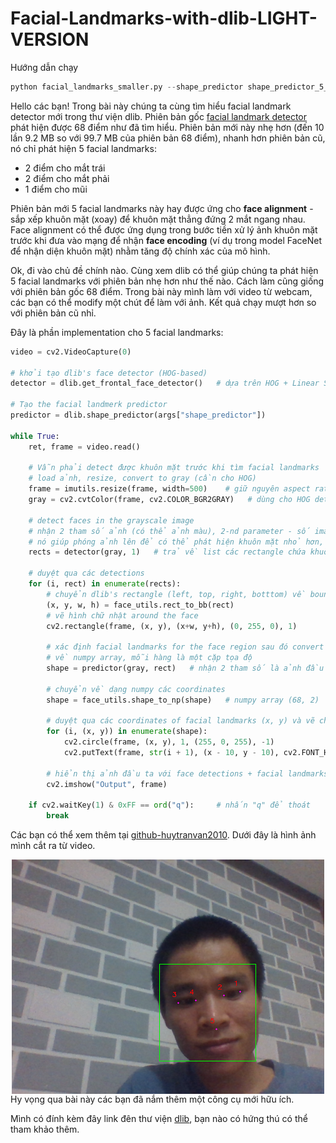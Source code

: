 # Facial-Landmarks-with-dlib-LIGHT-VERSION
Hướng dẫn chạy
```python
python facial_landmarks_smaller.py --shape_predictor shape_predictor_5_face_landmarks.dat
```
Hello các bạn!
Trong bài này chúng ta cùng tìm hiểu facial landmark detector mới trong thư viện dlib. Phiên bản gốc [facial landmark detector](https://github.com/huytranvan2010/Facial-landmarks-with-dlib-OpenCV) phát hiện được 68 điểm như đã tìm hiểu. Phiên bản mới này nhẹ hơn (đến 10 lần 9.2 MB so với 99.7 MB của phiên bản 68 điểm), nhanh hơn phiên bản cũ, nó chỉ phát hiện 5 facial landmarks:
* 2 điểm cho mắt trái
* 2 điểm cho mắt phải
* 1 điểm cho mũi

Phiên bản mới 5 facial landmarks này hay được ứng cho **face alignment** - sắp xếp khuôn mặt (xoay) để khuôn mặt thẳng đứng 2 mắt ngang nhau. Face alignment có thể được ứng dụng trong bước tiền xử lý ảnh khuôn mặt trước khi đưa vào mạng để nhận **face encoding** (ví dụ trong model FaceNet để nhận diện khuôn mặt) nhằm tăng độ chính xác của mô hình.

Ok, đi vào chủ đề chính nào. Cùng xem dlib có thể giúp chúng ta phát hiện 5 facial landmarks với phiên bản nhẹ hơn như thế nào. Cách làm cũng giống với phiên bản gốc 68 điểm. Trong bài này mình làm với video từ webcam, các bạn có thể modify một chút để làm với ảnh. Kết quả chạy mượt hơn so với phiên bản cũ nhỉ.

Đây là phần implementation cho 5 facial landmarks:
```python
video = cv2.VideoCapture(0)

# khởi tạo dlib's face detector (HOG-based)
detector = dlib.get_frontal_face_detector()   # dựa trên HOG + Linear SVM tìm face, xem thêm bài face recognition

# Tạo the facial landmerk predictor
predictor = dlib.shape_predictor(args["shape_predictor"])

while True:
    ret, frame = video.read()

    # Vẫn phải detect được khuôn mặt trước khi tìm facial landmarks
    # load ảnh, resize, convert to gray (cần cho HOG)
    frame = imutils.resize(frame, width=500)    # giữ nguyên aspect ratio, để size lớn quá lag
    gray = cv2.cvtColor(frame, cv2.COLOR_BGR2GRAY)   # dùng cho HOG detector bên dưới

    # detect faces in the grayscale image
    # nhận 2 tham số ảnh (có thể ảnh màu), 2-nd parameter - số image pyramids tạo ra trước khi detect faces (upsample)
    # nó giúp phóng ảnh lên để có thể phát hiện khuôn mặt nhỏ hơn, dùng thì chạy lâu hơn
    rects = detector(gray, 1)   # trả về list các rectangle chứa khuôn mặt (left, top, right, bottom) <=> (xmin, ymin, xmax, ymax)

    # duyệt qua các detections
    for (i, rect) in enumerate(rects):
        # chuyển dlib's rectangle (left, top, right, botttom) về bounding box hay dùng trong OpenCV (xmin, ymin, w, h)
        (x, y, w, h) = face_utils.rect_to_bb(rect)
        # vẽ hình chữ nhật around the face
        cv2.rectangle(frame, (x, y), (x+w, y+h), (0, 255, 0), 1)

        # xác định facial landmarks for the face region sau đó convert các facial landmarks (x,y)
        # về numpy array, mỗi hàng là một cặp tọa độ
        shape = predictor(gray, rect)   # nhận 2 tham số là ảnh đầu vào và vùng phát hiện khuôn mặt, shape.part(i) là cặp tọa độ thứ i

        # chuyển về dạng numpy các coordinates
        shape = face_utils.shape_to_np(shape)   # numpy array (68, 2)

        # duyệt qua các coordinates of facial landmarks (x, y) và vẽ chúng lên ảnh
        for (i, (x, y)) in enumerate(shape):
            cv2.circle(frame, (x, y), 1, (255, 0, 255), -1)
            cv2.putText(frame, str(i + 1), (x - 10, y - 10), cv2.FONT_HERSHEY_SIMPLEX, 0.35, (0, 0, 255), 1)

        # hiển thị ảnh đầu ta với face detections + facial landmarks
        cv2.imshow("Output", frame)

    if cv2.waitKey(1) & 0xFF == ord("q"):     # nhấn "q" để thoát
        break
```
Các bạn có thể xem thêm tại [github-huytranvan2010](https://github.com/huytranvan2010/Facial-Landmarks-with-dlib-LIGHT-VERSION). Dưới đây là hình ảnh mình cắt ra từ video.

<img src="output.png" style="display:block; margin-left:auto; margin-right:auto"> 
Hy vọng qua bài này các bạn đã nắm thêm một công cụ mới hữu ích.

Mình có đính kèm đây link đên thư viện [dlib](https://github.com/davisking/dlib-models), bạn nào có hứng thú có thể tham khảo thêm.
